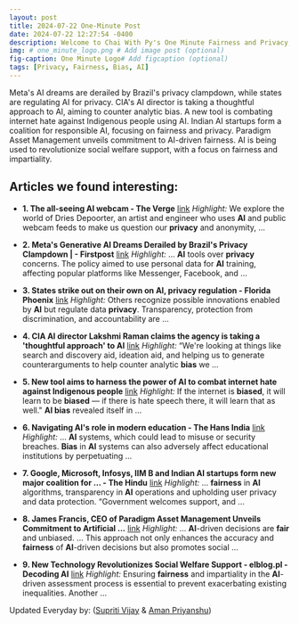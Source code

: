 ```yaml
---
layout: post
title: 2024-07-22 One-Minute Post
date: 2024-07-22 12:27:54 -0400
description: Welcome to Chai With Py's One Minute Fairness and Privacy, which aims to provide you the current happenings in the world of Fairness, Privacy, and AI.
img: # one_minute_logo.png # Add image post (optional)
fig-caption: One Minute Logo# Add figcaption (optional)
tags: [Privacy, Fairness, Bias, AI]
---
```


Meta's AI dreams are derailed by Brazil's privacy clampdown, while states are regulating AI for privacy. CIA's AI director is taking a thoughtful approach to AI, aiming to counter analytic bias. A new tool is combating internet hate against Indigenous people using AI. Indian AI startups form a coalition for responsible AI, focusing on fairness and privacy. Paradigm Asset Management unveils commitment to AI-driven fairness. AI is being used to revolutionize social welfare support, with a focus on fairness and impartiality.

## Articles we found interesting:

- **1. The all-seeing <b>AI</b> webcam - The Verge** [link](https://www.theverge.com/24199020/ai-art-dries-depoorter-selfies-surveillance-privacy-generative-ai)
_Highlight:_ We explore the world of Dries Depoorter, an artist and engineer who uses <b>AI</b> and public webcam feeds to make us question our <b>privacy</b> and anonymity,&nbsp;...

- **2. Meta&#39;s Generative <b>AI</b> Dreams Derailed by Brazil&#39;s <b>Privacy</b> Clampdown | - Firstpost** [link](https://www.firstpost.com/web-show/firstpost-america/metas-generative-ai-dreams-derailed-by-brazils-privacy-clampdown--vd391570/)
_Highlight:_ ... <b>AI</b> tools over <b>privacy</b> concerns. The policy aimed to use personal data for <b>AI</b> training, affecting popular platforms like Messenger, Facebook, and&nbsp;...

- **3. States strike out on their own on <b>AI</b>, <b>privacy</b> regulation - Florida Phoenix** [link](https://floridaphoenix.com/2024/07/21/states-strike-out-on-their-own-on-ai-privacy-regulation/)
_Highlight:_ Others recognize possible innovations enabled by <b>AI</b> but regulate data <b>privacy</b>. Transparency, protection from discrimination, and accountability are&nbsp;...

- **4. CIA <b>AI</b> director Lakshmi Raman claims the agency is taking a &#39;thoughtful approach&#39; to <b>AI</b>** [link](https://techcrunch.com/2024/07/21/cia-ai-director-lakshmi-raman-claims-the-agency-is-taking-a-thoughtful-approach-to-ai/)
_Highlight:_ “We&#39;re looking at things like search and discovery aid, ideation aid, and helping us to generate counterarguments to help counter analytic <b>bias</b> we&nbsp;...

- **5. New tool aims to harness the power of <b>AI</b> to combat internet hate against Indigenous people** [link](https://www.msn.com/en-ca/news/canada/new-tool-aims-to-harness-the-power-of-ai-to-combat-internet-hate-against-indigenous-people/ar-BB1qmm7v)
_Highlight:_ If the internet is <b>biased</b>, it will learn to be <b>biased</b> — if there is hate speech there, it will learn that as well.&quot; <b>AI bias</b> revealed itself in&nbsp;...

- **6. Navigating <b>AI&#39;s</b> role in modern education - The Hans India** [link](https://www.thehansindia.com/hans/education-careers/navigating-ais-role-in-modern-education-893614)
_Highlight:_ ... <b>AI</b> systems, which could lead to misuse or security breaches. <b>Bias</b> in <b>AI</b> systems can also adversely affect educational institutions by perpetuating&nbsp;...

- **7. Google, Microsoft, Infosys, IIM B and Indian <b>AI</b> startups form new major coalition for ... - The Hindu** [link](https://www.thehindu.com/sci-tech/technology/google-microsoft-infosys-iim-b-and-indian-ai-startups-form-new-major-coalition-for-responsible-ai-in-india/article68431246.ece)
_Highlight:_ ... <b>fairness</b> in <b>AI</b> algorithms, transparency in <b>AI</b> operations and upholding user privacy and data protection. “Government welcomes support, and&nbsp;...

- **8. James Francis, CEO of Paradigm Asset Management Unveils Commitment to Artificial ...** [link](https://www.streetinsider.com/Evertise%2BFinancial/James%2BFrancis%252C%2BCEO%2Bof%2BParadigm%2BAsset%2BManagement%2BUnveils%2BCommitment%2Bto%2BArtificial%2BIntegrity%2Bin%2BAI-Driven%2BAsset%2BManagement/23486900.html)
_Highlight:_ ... <b>AI</b>-driven decisions are <b>fair</b> and unbiased. ... This approach not only enhances the accuracy and <b>fairness</b> of <b>AI</b>-driven decisions but also promotes social&nbsp;...

- **9. New Technology Revolutionizes Social Welfare Support - elblog.pl - Decoding <b>AI</b>** [link](https://elblog.pl/2024/07/22/new-technology-revolutionizes-social-welfare-support/)
_Highlight:_ Ensuring <b>fairness</b> and impartiality in the <b>AI</b>-driven assessment process is essential to prevent exacerbating existing inequalities. Another&nbsp;...


Updated Everyday by: (<a href="https://supritivijay.github.io/">Supriti Vijay</a> & <a href="https://amanpriyanshu.github.io/">Aman Priyanshu</a>)
